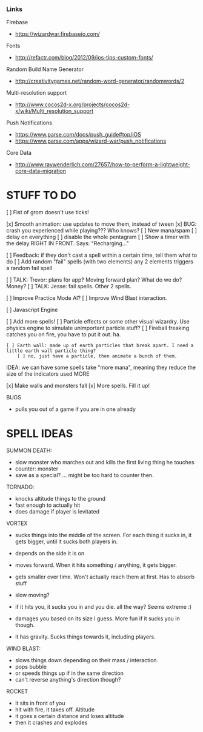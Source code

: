 ### Links

Firebase
* https://wizardwar.firebaseio.com/

Fonts
* http://refactr.com/blog/2012/09/ios-tips-custom-fonts/

Random Build Name Generator
* http://creativitygames.net/random-word-generator/randomwords/2

Multi-resolution support
* http://www.cocos2d-x.org/projects/cocos2d-x/wiki/Multi_resolution_support

Push Notifications
* https://www.parse.com/docs/push_guide#top/iOS
* https://www.parse.com/apps/wizard-war/push_notifications

Core Data
* http://www.raywenderlich.com/27657/how-to-perform-a-lightweight-core-data-migration


STUFF TO DO
===========

[ ] Fist of grom doesn't use ticks!

[x] Smooth animation: use updates to move them, instead of tween
[x] BUG: crash you experienced while playing??? Who knows?
[ ] New mana/spam
    [ ] delay on everything
    [ ] disable the whole pentagram
    [ ] Show a timer with the delay RIGHT IN FRONT. Says: "Recharging..."

[ ] Feedback: if they don't cast a spell within a certain time, tell them what to do
[ ] Add random "fail" spells (with two elements) any 2 elements triggers a random fail spell

[ ] TALK: Trevor: plans for app? Moving forward plan? What do we do? Money?
[ ] TALK: Jesse: fail spells. Other 2 spells. 

[ ] Improve Practice Mode AI?
[ ] Improve Wind Blast interaction.

[ ] Javascript Engine

[ ] Add more spells!
[ ] Particle effects or some other visual wizardry. Use physics engine to simulate unimportant particle stuff?
    [ ] Fireball freaking catches you on fire, you have to put it out. ha.
    
    [ ] Earth wall: made up of earth particles that break apart. I need a little earth wall particle thing?
        [ ] no, just have a particle, then animate a bunch of them.

IDEA: we can have some spells take "more mana", meaning they reduce the size of the indicators used MORE

[x] Make walls and monsters fall
[x] More spells. Fill it up!

BUGS
- pulls you out of a game if you are in one already






SPELL IDEAS
===========


SUMMON DEATH: 
  - slow monster who marches out and kills the first living thing he touches
  - counter: monster
  - save as a special? ... might be too hard to counter then. 

TORNADO: 
  - knocks altitude things to the ground
  - fast enough to actually hit
  - does damage if player is levitated

VORTEX
  - sucks things into the middle of the screen. For each thing it sucks in, it gets bigger, until it sucks both players in.
  - depends on the side it is on
  - moves forward. When it hits something / anything, it gets bigger. 
  - gets smaller over time. Won't actually reach them at first. Has to absorb stuff
  - slow moving?

  - if it hits you, it sucks you in and you die. all the way? Seems extreme :) 
  - damages you based on its size I guess. More fun if it sucks you in though. 
  - it has gravity. Sucks things towards it, including players. 

WIND BLAST:
  - slows things down depending on their mass / interaction.
  - pops bubble
  - or speeds things up if in the same direction
  - can't reverse anything's direction though?

ROCKET
  - it sits in front of you
  - hit with fire, it takes off. Altitude
  - it goes a certain distance and loses altitude
  - then it crashes and explodes
